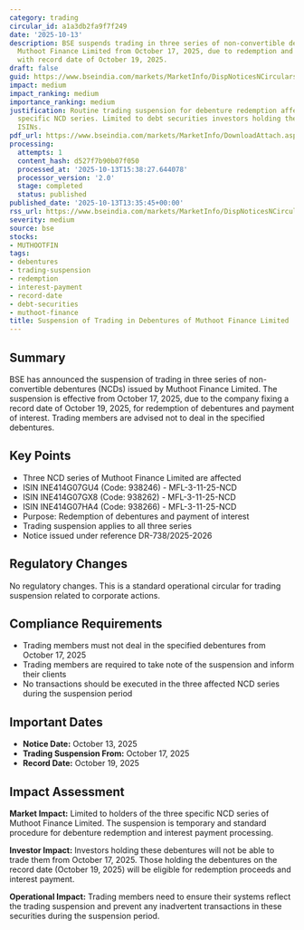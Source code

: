 ```yaml
---
category: trading
circular_id: a1a3db2fa9f7f249
date: '2025-10-13'
description: BSE suspends trading in three series of non-convertible debentures of
  Muthoot Finance Limited from October 17, 2025, due to redemption and interest payment
  with record date of October 19, 2025.
draft: false
guid: https://www.bseindia.com/markets/MarketInfo/DispNoticesNCirculars.aspx?Noticeid={9EAFBFD5-5BE9-482E-AD9A-501712132B75}&noticeno=20251013-39&dt=10/13/2025&icount=39&totcount=62&flag=0
impact: medium
impact_ranking: medium
importance_ranking: medium
justification: Routine trading suspension for debenture redemption affecting three
  specific NCD series. Limited to debt securities investors holding these particular
  ISINs.
pdf_url: https://www.bseindia.com/markets/MarketInfo/DownloadAttach.aspx?id=20251013-39&attachedId=
processing:
  attempts: 1
  content_hash: d527f7b90b07f050
  processed_at: '2025-10-13T15:38:27.644078'
  processor_version: '2.0'
  stage: completed
  status: published
published_date: '2025-10-13T13:35:45+00:00'
rss_url: https://www.bseindia.com/markets/MarketInfo/DispNoticesNCirculars.aspx?Noticeid={9EAFBFD5-5BE9-482E-AD9A-501712132B75}&noticeno=20251013-39&dt=10/13/2025&icount=39&totcount=62&flag=0
severity: medium
source: bse
stocks:
- MUTHOOTFIN
tags:
- debentures
- trading-suspension
- redemption
- interest-payment
- record-date
- debt-securities
- muthoot-finance
title: Suspension of Trading in Debentures of Muthoot Finance Limited
---
```


## Summary

BSE has announced the suspension of trading in three series of non-convertible debentures (NCDs) issued by Muthoot Finance Limited. The suspension is effective from October 17, 2025, due to the company fixing a record date of October 19, 2025, for redemption of debentures and payment of interest. Trading members are advised not to deal in the specified debentures.

## Key Points

- Three NCD series of Muthoot Finance Limited are affected
- ISIN INE414G07GU4 (Code: 938246) - MFL-3-11-25-NCD
- ISIN INE414G07GX8 (Code: 938262) - MFL-3-11-25-NCD
- ISIN INE414G07HA4 (Code: 938266) - MFL-3-11-25-NCD
- Purpose: Redemption of debentures and payment of interest
- Trading suspension applies to all three series
- Notice issued under reference DR-738/2025-2026

## Regulatory Changes

No regulatory changes. This is a standard operational circular for trading suspension related to corporate actions.

## Compliance Requirements

- Trading members must not deal in the specified debentures from October 17, 2025
- Trading members are required to take note of the suspension and inform their clients
- No transactions should be executed in the three affected NCD series during the suspension period

## Important Dates

- **Notice Date:** October 13, 2025
- **Trading Suspension From:** October 17, 2025
- **Record Date:** October 19, 2025

## Impact Assessment

**Market Impact:** Limited to holders of the three specific NCD series of Muthoot Finance Limited. The suspension is temporary and standard procedure for debenture redemption and interest payment processing.

**Investor Impact:** Investors holding these debentures will not be able to trade them from October 17, 2025. Those holding the debentures on the record date (October 19, 2025) will be eligible for redemption proceeds and interest payment.

**Operational Impact:** Trading members need to ensure their systems reflect the trading suspension and prevent any inadvertent transactions in these securities during the suspension period.